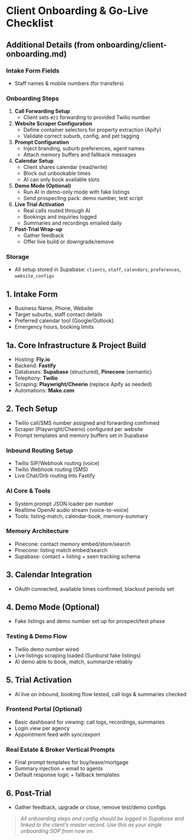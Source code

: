 # Client Onboarding & Go-Live Checklist

## Additional Details (from onboarding/client-onboarding.md)

### Intake Form Fields
- Staff names & mobile numbers (for transfers)

### Onboarding Steps
1. **Call Forwarding Setup**
	- Client sets `#21` forwarding to provided Twilio number
2. **Website Scraper Configuration**
	- Define container selectors for property extraction (Apify)
	- Validate correct suburb, config, and pet tagging
3. **Prompt Configuration**
	- Inject branding, suburb preferences, agent names
	- Attach memory buffers and fallback messages
4. **Calendar Setup**
	- Client shares calendar (read/write)
	- Block out unbookable times
	- AI can only book available slots
5. **Demo Mode (Optional)**
	- Run AI in demo-only mode with fake listings
	- Send prospecting pack: demo number, test script
6. **Live Trial Activation**
	- Real calls routed through AI
	- Bookings and inquiries logged
	- Summaries and recordings emailed daily
7. **Post-Trial Wrap-up**
	- Gather feedback
	- Offer live build or downgrade/remove

### Storage
- All setup stored in Supabase: `clients`, `staff`, `calendars`, `preferences`, `website_configs`

## 1. Intake Form
- Business Name, Phone, Website
- Target suburbs, staff contact details
- Preferred calendar tool (Google/Outlook)
- Emergency hours, booking limits

## 1a. Core Infrastructure & Project Build
- Hosting: **Fly.io**
- Backend: **Fastify**
- Databases: **Supabase** (structured), **Pinecone** (semantic)
- Telephony: **Twilio**
- Scraping: **Playwright/Cheerio** (replace Apify as needed)
- Automations: **Make.com**

## 2. Tech Setup
- Twilio call/SMS number assigned and forwarding confirmed
- Scraper (Playwright/Cheerio) configured per website
- Prompt templates and memory buffers set in Supabase

### Inbound Routing Setup
- Twilio SIP/Webhook routing (voice)
- Twilio Webhook routing (SMS)
- Live Chat/Orb routing into Fastify

### AI Core & Tools
- System prompt JSON loader per number
- Realtime OpenAI audio stream (voice-to-voice)
- Tools: listing-match, calendar-book, memory-summary

### Memory Architecture
- Pinecone: contact memory embed/store/search
- Pinecone: listing match embed/search
- Supabase: contact + listing + seen tracking schema

## 3. Calendar Integration
- OAuth connected, available times confirmed, blackout periods set

## 4. Demo Mode (Optional)
- Fake listings and demo number set up for prospect/test phase

### Testing & Demo Flow
- Twilio demo number wired
- Live listings scraping loaded (Sunburst fake listings)
- AI demo able to book, match, summarize reliably

## 5. Trial Activation
- AI live on inbound, booking flow tested, call logs & summaries checked

### Frontend Portal (Optional)
- Basic dashboard for viewing: call logs, recordings, summaries
- Login view per agency
- Appointment feed with sync/export

### Real Estate & Broker Vertical Prompts
- Final prompt templates for buy/lease/mortgage
- Summary injection + email to agents
- Default response logic + fallback templates

## 6. Post-Trial
- Gather feedback, upgrade or close, remove test/demo configs

> *All onboarding steps and config should be logged in Supabase and linked to the client’s master record. Use this as your single onboarding SOP from now on.*
